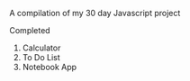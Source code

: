 A compilation of my 30 day Javascript project

Completed
1. Calculator
2. To Do List
3. Notebook App
